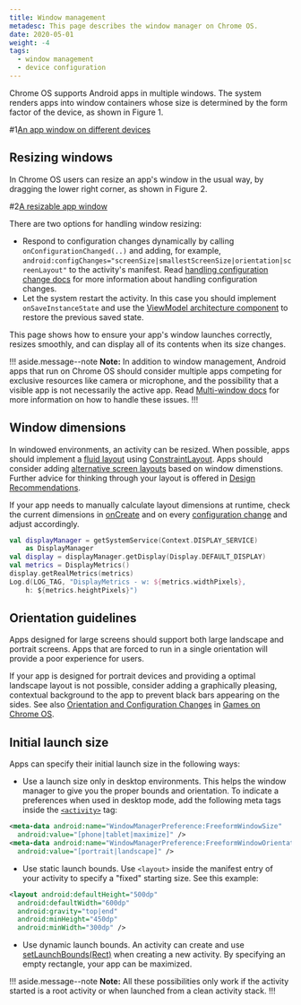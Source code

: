 ```yaml
---
title: Window management
metadesc: This page describes the window manager on Chrome OS.
date: 2020-05-01
weight: -4
tags:
  - window management
  - device configuration
---
```


Chrome OS supports Android apps in multiple windows. The system renders apps
into window containers whose size is determined by the form factor of the
device, as shown in Figure 1.

#1[An app window on different devices](/images/android/optimizing/fullscreen-and-windows.png)

## Resizing windows

In Chrome OS users can resize an app's window in the usual way, by dragging
the lower right corner, as shown in Figure 2.

#2[A resizable app window](/images/android/optimizing/resizable.png)

There are two options for handling window resizing:

- Respond to configuration changes dynamically by calling
  `onConfigurationChanged(..)` and adding, for example,
  `android:configChanges="screenSize|smallestScreenSize|orientation|screenLayout"`
  to the activity's manifest. Read
  [handling configuration change docs](https://developer.android.com/guide/topics/resources/runtime-changes)
  for more information about handling configuration changes.
- Let the system restart the activity. In this case you should implement
  `onSaveInstanceState` and use the [ViewModel architecture
  component](https://developer.android.com/topic/libraries/architecture/viewmodel) to restore the previous
  saved state.

This page shows how to ensure your app's window launches correctly, resizes
smoothly, and can display all of its contents when its size changes.

!!! aside.message--note
**Note:** In addition to window management, Android apps that run on Chrome OS
should consider multiple apps competing for exclusive resources like camera or microphone,
and the possibility that a visible app is not necessarily the active app. Read
[Multi-window docs](https://developer.android.com/guide/topics/ui/multi-window) for more information on how to
handle these issues.
!!!

## Window dimensions

In windowed environments, an activity can be resized. When possible, apps should
implement a [fluid layout](https://developer.android.com/training/multiscreen/screensizes#flexible-layout)
using [ConstraintLayout](https://developer.android.com/training/multiscreen/screensizes#ConstraintLayout). Apps should consider
adding [alternative screen layouts](https://developer.android.com/training/multiscreen/screensizes#alternative-layouts)
based on window dimenstions. Further advice for thinking through your layout is offered in [Design Recommendations](/{{locale.code}}/android/design).

If your app needs to manually calculate layout dimensions at runtime, check the current dimensions in
[onCreate](<https://developer.android.com/reference/android/app/Activity#onCreate(android.os.Bundle)>)
and on every [configuration change](https://developer.android.com/guide/topics/resources/runtime-changes) and adjust
accordingly.

```kotlin
val displayManager = getSystemService(Context.DISPLAY_SERVICE)
    as DisplayManager
val display = displayManager.getDisplay(Display.DEFAULT_DISPLAY)
val metrics = DisplayMetrics()
display.getRealMetrics(metrics)
Log.d(LOG_TAG, "DisplayMetrics - w: ${metrics.widthPixels},
    h: ${metrics.heightPixels}")
```

## Orientation guidelines

Apps designed for large screens should support both large landscape and portrait screens.
Apps that are forced to run in a single orientation will provide a poor experience for users.

If your app is designed for portrait devices and providing a optimal landscape layout is not
possible, consider adding a graphically pleasing, contextual background to the app to prevent
black bars appearing on the sides. See also [Orientation and Configuration Changes](/{{locale.code}}/games/optimizing-games-windowing#orientation-and-configuration-changes)
in [Games on Chrome OS](/{{locale.code}}/games/).

## Initial launch size

Apps can specify their initial launch size in the following ways:

- Use a launch size only in desktop environments.
  This helps the window manager to give you the proper bounds and
  orientation. To indicate a preferences when used in desktop mode, add
  the following meta tags inside the
  [`<activity>`](https://developer.android.com/guide/topics/manifest/activity-element.html) tag:

```xml
<meta-data android:name="WindowManagerPreference:FreeformWindowSize"
  android:value="[phone|tablet|maximize]" />
<meta-data android:name="WindowManagerPreference:FreeformWindowOrientation"
  android:value="[portrait|landscape]" />
```

- Use static launch bounds. Use `<layout>` inside the manifest entry of your
  activity to specify a "fixed" starting size. See this example:

```xml
<layout android:defaultHeight="500dp"
  android:defaultWidth="600dp"
  android:gravity="top|end"
  android:minHeight="450dp"
  android:minWidth="300dp" />
```

- Use dynamic launch bounds. An activity can create and use
  [setLaunchBounds(Rect)](<https://developer.android.com/reference/android/app/ActivityOptions#setLaunchBounds(android.graphics.Rect)>)
  when creating a new activity. By specifying an empty rectangle, your app can be maximized.

!!! aside.message--note
**Note:** All these possibilities only work if the activity started is a root
activity or when launched from a clean activity stack.
!!!
